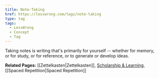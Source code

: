 ```yaml
---
title: Note-Taking
href: https://lesswrong.com/tags/note-taking
type: tag
tags:
  - LessWrong
  - Concept
  - Tag
---
```


Taking notes is writing that's primarily for yourself -- whether for memory, or for study, or for reference, or to generate or develop ideas. 

**Related Pages:** [[Zettelkasten|Zettelkasten]], [Scholarship & Learning](https://www.lesswrong.com/tag/scholarship-and-learning), [[Spaced Repetition|Spaced Repetition]]